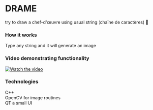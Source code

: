 # DRAME
try to draw a chef-d'œuvre using usual string (chaîne de caractères) :art:

### How it works
Type any string and it will generate an image

### Video demonstrating functionality


[![Watch the video](https://img.youtube.com/vi/hGvOX1pFYuk/hqdefault.jpg)](https://youtu.be/hGvOX1pFYuk)


### Technologies
C++  
OpenCV for image routines  
QT a small UI   

